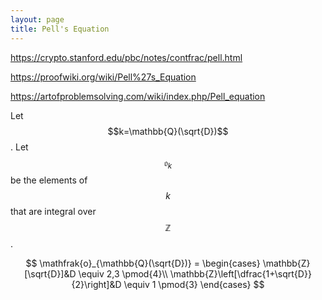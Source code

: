 ```yaml
---
layout: page
title: Pell's Equation
---
```


<https://crypto.stanford.edu/pbc/notes/contfrac/pell.html>

<https://proofwiki.org/wiki/Pell%27s_Equation>

<https://artofproblemsolving.com/wiki/index.php/Pell_equation>

Let $$k=\mathbb{Q}(\sqrt{D})$$. Let $$\mathfrak{o}_k$$ be the elements of $$k$$ that are integral
over $$\mathbb{Z}$$.

$$
\mathfrak{o}_{\mathbb{Q}(\sqrt{D})} = \begin{cases}
\mathbb{Z}[\sqrt{D}]&D \equiv 2,3 \pmod{4}\\
\mathbb{Z}\left[\dfrac{1+\sqrt{D}}{2}\right]&D \equiv 1 \pmod{3}
\end{cases}
$$
